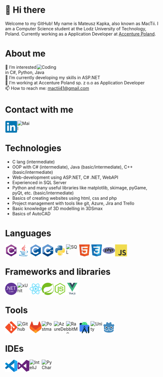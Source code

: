# 👋 Hi there  
Welcome to my GitHub! My name is Mateusz Kapka, also known as MacTii. I am a Computer Science student at the Lodz University of Technology, Poland.
Currently working as a Application Developer at [Accenture Poland](https://www.accenture.com/pl-pl).

# About me
<a href="#"> <img align="right" alt="Coding" width="400" src="https://cdn.dribbble.com/users/1162077/screenshots/3848914/programmer.gif" /> </a>
👀 I’m interested in C#, Python, Java <br />
🌱 I’m currently developing my skills in ASP.NET <br />
💞️ I'm working at Accenture Poland sp. z o.o as Application Developer <br />
📫 How to reach me: mactii41@gmail.com  <br />

# Contact with me
   <a href="https://www.linkedin.com/in/mateusz-kapka-ldz/"><img align="left" src="https://raw.githubusercontent.com/devicons/devicon/1119b9f84c0290e0f0b38982099a2bd027a48bf1/icons/linkedin/linkedin-original.svg" alt="LinkedIn" height="40px" width="40px" /></a>
   <a href="mailto:mactii41@gmail.com"><img align="left" src="https://cdn4.iconfinder.com/data/icons/social-media-logos-6/512/112-gmail_email_mail-512.png" alt="Mail" height="40px" width="40px" /></a>
   <br /> <br />

# Technologies
- C lang (intermediate)
- OOP with C# (intermediate), Java (basic/intermediate), C++ (basic/intermediate)
- Web-development using ASP.NET, C# .NET, WebAPI
- Experienced in SQL Server
- Python and many useful libraries like matplotlib, skimage, pyGame, pyQt, etc. (basic/intermediate)
- Basics of creating websites using html, css and php
- Project management with tools like git, Azure, Jira and Trello
- Basic knowledge of 3D modelling in 3DSmax
- Basics of AutoCAD

# Languages
<a href="#">
   <img align="left" alt="Cs" title="C#" width="40px" height="40px" src="https://raw.githubusercontent.com/devicons/devicon/1119b9f84c0290e0f0b38982099a2bd027a48bf1/icons/csharp/csharp-original.svg" />
   <img align="left" alt="Java" title="Java" width="40px" height="40px" src="https://raw.githubusercontent.com/devicons/devicon/1119b9f84c0290e0f0b38982099a2bd027a48bf1/icons/java/java-original.svg" />
   <img align="left" alt="C" title="C" width="40px" height="40px" src="https://raw.githubusercontent.com/devicons/devicon/1119b9f84c0290e0f0b38982099a2bd027a48bf1/icons/c/c-original.svg" />
   <img align="left" alt="Cpp" title="C++" width="40px" height="40px" src="https://raw.githubusercontent.com/devicons/devicon/1119b9f84c0290e0f0b38982099a2bd027a48bf1/icons/cplusplus/cplusplus-original.svg" />
   <img align="left" alt="Python" title="Python" width="40px" height="40px" src="https://raw.githubusercontent.com/devicons/devicon/1119b9f84c0290e0f0b38982099a2bd027a48bf1/icons/python/python-original.svg" />
   <img align="left" alt="SQL" title="SQL" width="40px" height="40px" src="https://camo.githubusercontent.com/35eeb70a6a1decccff4abcdc2c334e6d20a70723b4902f26e5272d7aed60464b/68747470733a2f2f63646e2d69636f6e732d706e672e666c617469636f6e2e636f6d2f3531322f323737322f323737323132382e706e67" />
   <img align="left" alt="Html" title="HTML" width="40px" height="40px" src="https://raw.githubusercontent.com/devicons/devicon/1119b9f84c0290e0f0b38982099a2bd027a48bf1/icons/html5/html5-original.svg" />
   <img align="left" alt="Css" title="CSS" width="40px" height="40px" src="https://raw.githubusercontent.com/devicons/devicon/1119b9f84c0290e0f0b38982099a2bd027a48bf1/icons/css3/css3-original.svg" />
   <img align="left" alt="Php" title="PHP" width="40px" height="40px" src="https://raw.githubusercontent.com/devicons/devicon/1119b9f84c0290e0f0b38982099a2bd027a48bf1/icons/php/php-original.svg"/>
   <img align="left" alt="JS" title="JavaScript" width="40px" height="40px" src="https://raw.githubusercontent.com/devicons/devicon/1119b9f84c0290e0f0b38982099a2bd027a48bf1/icons/javascript/javascript-original.svg" />
   <br /> <br />
</a>

# Frameworks and libraries
<a href="#">
   <img align="left" alt="dotNET" title=".NETCore" width="40px" height="40px" src="https://raw.githubusercontent.com/devicons/devicon/1119b9f84c0290e0f0b38982099a2bd027a48bf1/icons/dotnetcore/dotnetcore-original.svg"/>
   <img align="left" alt="xUnit" title="xUnit" width="40px" height="40px" src="https://avatars.githubusercontent.com/u/2092016?s=280&v=4"/>
   <img align="left" alt="React" title="React" width="40px" height="40px" src="https://raw.githubusercontent.com/devicons/devicon/1119b9f84c0290e0f0b38982099a2bd027a48bf1/icons/react/react-original.svg"/>
   <img align="left" alt="Spring" title="Spring" width="40px" height="40px" src="https://raw.githubusercontent.com/devicons/devicon/1119b9f84c0290e0f0b38982099a2bd027a48bf1/icons/spring/spring-original.svg"/>
   <img align="left" alt="nodeJS" title="nodeJS" width="40px" height="40px" src="https://raw.githubusercontent.com/devicons/devicon/1119b9f84c0290e0f0b38982099a2bd027a48bf1/icons/nodejs/nodejs-original.svg"/>
   <img align="left" alt="Vue" title="Vue" width="40px" height="40px" src="https://raw.githubusercontent.com/devicons/devicon/1119b9f84c0290e0f0b38982099a2bd027a48bf1/icons/vuejs/vuejs-original-wordmark.svg"/>
   <br /> <br />
</a>

# Tools
<a href="#">
   <img align="left" alt="Git" title="Git" width="40px" height="40px" src="https://raw.githubusercontent.com/devicons/devicon/1119b9f84c0290e0f0b38982099a2bd027a48bf1/icons/git/git-original.svg"/>
   <img align="left" alt="Github" title="GitHub" width="40px" height="40px" src="https://cdn.iconscout.com/icon/free/png-256/free-github-159-721954.png"/>
      <img align="left" alt="GitLab" title="GitLab" width="40px" height="40px" src="https://raw.githubusercontent.com/devicons/devicon/1119b9f84c0290e0f0b38982099a2bd027a48bf1/icons/gitlab/gitlab-original.svg"/>
   <img align="left" alt="Postman" title="Postman" width="40px" height="40px" src="https://user-images.githubusercontent.com/7853266/44114706-9c72dd08-9fd1-11e8-8d9d-6d9d651c75ad.png"/>
   <img align="left" alt="AzureDevops" title="AzureDevops" width="40px" height="40px" src="https://cdn.iconscout.com/icon/free/png-256/free-azure-devops-3628645-3029870.png"/>
   <img align="left" alt="RabbitMQ" title="RabbitMQ" width="40px" height="40px" src="https://cdn.freebiesupply.com/logos/thumbs/2x/rabbitmq-logo.png"/>
   <img align="left" alt="AndroidStudio" title="AndroidStudio" width="40px" height="40px" src="https://raw.githubusercontent.com/devicons/devicon/1119b9f84c0290e0f0b38982099a2bd027a48bf1/icons/androidstudio/androidstudio-original.svg"/>
   <img align="left" alt="Unity" title="Unity" width="40px" height="40px" src="https://cdn-icons-png.flaticon.com/512/5969/5969294.png"/>
   <img align="left" alt="Godot" title="Godot" width="40px" height="40px" src="https://raw.githubusercontent.com/devicons/devicon/1119b9f84c0290e0f0b38982099a2bd027a48bf1/icons/godot/godot-original.svg"/>
   <br /> <br />
</a>

# IDEs
<a href="#">
   <img align="left" alt="VSCode" title="VSCode" width="40px" height="40px" src="https://raw.githubusercontent.com/devicons/devicon/1119b9f84c0290e0f0b38982099a2bd027a48bf1/icons/vscode/vscode-original.svg"/>
   <img align="left" alt="VisualStudio" title="VisualStudio" width="40px" height="40px" src="https://raw.githubusercontent.com/devicons/devicon/1119b9f84c0290e0f0b38982099a2bd027a48bf1/icons/visualstudio/visualstudio-plain.svg"/>
   <img align="left" alt="InteliJ" title="InteliJ" width="40px" height="40px" src="https://upload.wikimedia.org/wikipedia/commons/thumb/9/9c/IntelliJ_IDEA_Icon.svg/2048px-IntelliJ_IDEA_Icon.svg.png"/>
   <img align="left" alt="PyCharm" title="PyCharm" width="40px" height="40px" src="https://upload.wikimedia.org/wikipedia/commons/thumb/1/1d/PyCharm_Icon.svg/1024px-PyCharm_Icon.svg.png"/>
</a>

<!---
MacTii/MacTii is a ✨ special ✨ repository because its `README.md` (this file) appears on your GitHub profile.
You can click the Preview link to take a look at your changes.
--->

<!-- [![Your Repository's Stats](https://github-readme-stats.vercel.app/api/top-langs/?username=MacTii&langs_count=6&layout=compact&theme=tokyonight)](https://github.com/MacTii/MacTii) -->
<!-- <img align="left" src="https://skillicons.dev/icons?i=dotnet,react,spring,nodejs" /> -->

